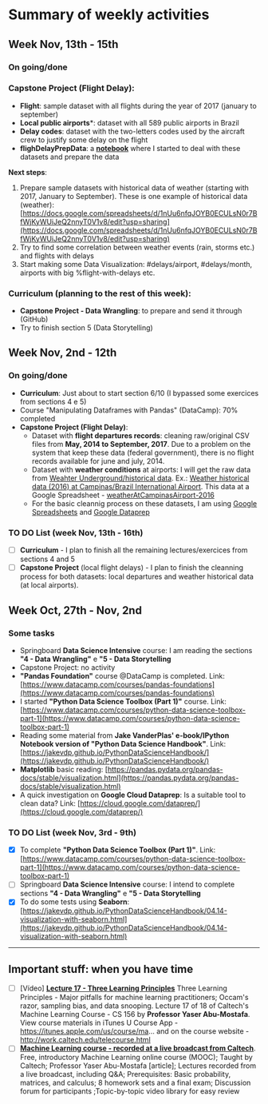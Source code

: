 # Summary of weekly activities

## Week Nov, 13th - 15th 
### On going/done
### **Capstone Project (Flight Delay)**: 
- **Flight**: sample dataset with all flights during the year of 2017 (january to september)
- **Local public airports***: dataset with all 589 public airports in Brazil
- **Delay codes**: dataset with the two-letters codes used by the aircraft crew to justify some delay on the flight
- **flighDelayPrepData**: a [**notebook**](https://github.com/davicsilva/dsintensive/blob/master/notebooks/flightDelayPrepData.ipynb) where I started to deal with these datasets and prepare the data

**Next steps**:
1. Prepare sample datasets with historical data of weather (starting with 2017, January to September). These is one example of historical data (weather): [https://docs.google.com/spreadsheets/d/1nUu6nfqJOYB0ECULsN0r7BfWjKyWUiJeQ2nnyT0V1v8/edit?usp=sharing](https://docs.google.com/spreadsheets/d/1nUu6nfqJOYB0ECULsN0r7BfWjKyWUiJeQ2nnyT0V1v8/edit?usp=sharing)
2. Try to find some correlation between weather events (rain, storms etc.) and flights with delays
3. Start making some Data Visualization: #delays/airport, #delays/month, airports with big %flight-with-delays etc.

### **Curriculum (planning to the rest of this week)**:
- **Capstone Project - Data Wrangling**: to prepare and send it through (GitHub)
- Try to finish section 5 (Data Storytelling)

## Week Nov, 2nd - 12th 
### On going/done
* **Curriculum**: Just about to start section 6/10 (I bypassed some exercices from sections 4 e 5)
* Course "Manipulating Dataframes with Pandas" (DataCamp): 70% completed
* **Capstone Project (Flight Delay)**: 
  - Dataset with **flight departures records**: cleaning raw/original CSV files from **May, 2014 to September, 2017**. Due to a problem on the system that keep these data (federal government), there is no flight records available for june and july, 2014.
  - Dataset with **weather conditions** at airports: I will get the raw data from [Weahter Underground/historical data](https://www.wunderground.com/history/). Ex.: [Weather historical data (2016) at Campinas/Brazil International Airport](https://www.wunderground.com/history/airport/SBKP/2016/1/1/CustomHistory.html?dayend=31&monthend=12&yearend=2016&req_city=&req_state=&req_statename=&reqdb.zip=&reqdb.magic=&reqdb.wmo=). This data at a Google Spreadsheet - [weatherAtCampinasAirport-2016](https://docs.google.com/spreadsheets/d/1nUu6nfqJOYB0ECULsN0r7BfWjKyWUiJeQ2nnyT0V1v8/edit?usp=sharing)
  - For the basic cleannig process on these datasets, I am using [Google Spreadsheets](https://docs.google.com/spreadsheets/) and [Google Dataprep](https://clouddataprep.com/datasets)

### TO DO List (week Nov, 13th - 16th)
* [ ] **Curriculum** -  I plan to finish all the remaining lectures/exercices from sections 4 and 5 
* [ ] **Capstone Project** (local flight delays) - I plan to finish the cleanning process for both datasets: local departures and weather historical data (at local airports).
  
## Week Oct, 27th - Nov, 2nd 

### Some tasks
* Springboard **Data Science Intensive** course: I am reading the sections **"4 - Data Wrangling"** e **"5 - Data Storytelling**
* Capstone Project: no activity
* **"Pandas Foundation"** course @DataCamp is completed. Link: [https://www.datacamp.com/courses/pandas-foundations](https://www.datacamp.com/courses/pandas-foundations) 
* I started **"Python Data Science Toolbox (Part 1)"** course. Link: [https://www.datacamp.com/courses/python-data-science-toolbox-part-1](https://www.datacamp.com/courses/python-data-science-toolbox-part-1)
* Reading some material from **Jake VanderPlas' e-book/IPython Notebook version of "Python Data Science Handbook"**. Link: [https://jakevdp.github.io/PythonDataScienceHandbook/](https://jakevdp.github.io/PythonDataScienceHandbook/) 
* **Matplotlib** basic reading: [https://pandas.pydata.org/pandas-docs/stable/visualization.html](https://pandas.pydata.org/pandas-docs/stable/visualization.html)
* A quick investigation on **Google Cloud Dataprep**: Is a suitable tool to clean data? Link: [https://cloud.google.com/dataprep/](https://cloud.google.com/dataprep/)

### TO DO List (week Nov, 3rd - 9th)
* [x] To complete **"Python Data Science Toolbox (Part 1)"**. Link: [https://www.datacamp.com/courses/python-data-science-toolbox-part-1](https://www.datacamp.com/courses/python-data-science-toolbox-part-1)
* [ ] Springboard **Data Science Intensive** course: I intend to complete sections **"4 - Data Wrangling"** e **"5 - Data Storytelling**
* [x] To do some tests using **Seaborn**: [https://jakevdp.github.io/PythonDataScienceHandbook/04.14-visualization-with-seaborn.html](https://jakevdp.github.io/PythonDataScienceHandbook/04.14-visualization-with-seaborn.html)

---
## Important stuff: when you have time
* [ ] [Vídeo] [**Lecture 17 - Three Learning Principles**](https://www.youtube.com/watch?v=EZBUDG12Nr0&feature=youtu.be&t=45m5s) Three Learning Principles - Major pitfalls for machine learning practitioners; Occam's razor, sampling bias, and data snooping. Lecture 17 of 18 of Caltech's Machine Learning Course - CS 156 by **Professor Yaser Abu-Mostafa**. View course materials in iTunes U Course App - https://itunes.apple.com/us/course/ma... and on the course website - http://work.caltech.edu/telecourse.html
* [ ] [**Machine Learning course - recorded at a live broadcast from Caltech**](https://work.caltech.edu/telecourse.html). Free, introductory Machine Learning online course (MOOC); Taught by Caltech; Professor Yaser Abu-Mostafa [article]; Lectures recorded from a live broadcast, including Q&A; Prerequisites: Basic probability, matrices, and calculus; 8 homework sets and a final exam; Discussion forum for participants ;Topic-by-topic video library for easy review
